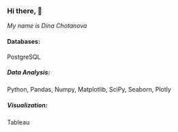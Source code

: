 ### Hi there,  👋
*My name is Dina Chotanova*


#### Databases:
PostgreSQL

##### Data Analysis:
Python, Pandas, Numpy, Matplotlib, SciPy, Seaborn, Plotly

##### Visualization:
Tableau
